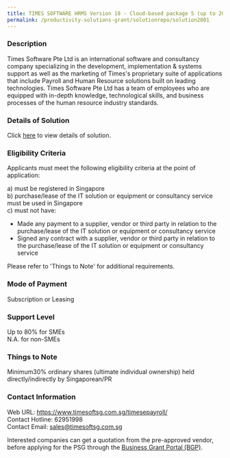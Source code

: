 ```yaml
---
title: TIMES SOFTWARE HRMS Version 18 - Cloud-based package 5 (up to 200 pax)
permalink: /productivity-solutions-grant/solutionrepo/solution2801
---
```


### Description

Times Software Pte Ltd is an international software and consultancy company specializing in the development, implementation & systems support as well as the marketing of Times's proprietary suite of applications that include Payroll and Human Resource solutions built on leading technologies.
Times Software Pte Ltd has a team of employees who are equipped with in-depth knowledge, technological skills, and business processes of the human resource industry standards.

### Details of Solution

Click <a href='https://www.gobusiness.gov.sg/images/psg/TIMES_SOFTWARE_20210414_Desensitised_Annex_3_Part_5.pdf' target='_blank' rel='noopener'>here</a> to view details of solution.

### Eligibility Criteria

Applicants must meet the following eligibility criteria at the point of application:

a) must be registered in Singapore <br>
b) purchase/lease of the IT solution or equipment or consultancy service must be used in Singapore <br>
c) must not have:
- Made any payment to a supplier, vendor or third party in relation to the purchase/lease of the IT solution or equipment or consultancy service
- Signed any contract with a supplier, vendor or third party in relation to the purchase/lease of the IT solution or equipment or consultancy service

Please refer to 'Things to Note' for additional requirements.

### Mode of Payment
Subscription or Leasing

### Support Level
Up to 80% for SMEs <br>
N.A. for non-SMEs

### Things to Note
Minimum30% ordinary shares (ultimate individual ownership) held directly/indirectly by Singaporean/PR

### Contact Information
Web URL: https://www.timesoftsg.com.sg/timesepayroll/ <br>Contact Hotline: 62951998 <br>Contact Email: sales@timesoftsg.com.sg <br>

Interested companies can get a quotation from the pre-approved vendor, before applying for the PSG through the <a target='_blank' rel='noopener' href='https://www.businessgrants.gov.sg/'>Business Grant Portal (BGP)</a>.
